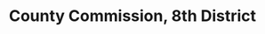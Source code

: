 ---
title: County Commission, 8th District
layout: post
categories:
    - hamco
excerpt:
ocdid: /country:us/state:tn/county:hamilton/council_district:8
---